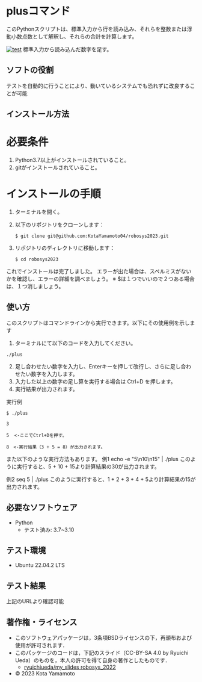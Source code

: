 # plusコマンド
このPythonスクリプトは、標準入力から行を読み込み、それらを整数または浮動小数点数として解釈し、それらの合計を計算します。

[![test](https://github.com/KotaYamamoto04/robosys2023/actions/workflows/test.yml/badge.svg)](https://github.com/KotaYamamoto04/robosys2023/actions/workflows/test.yml)
標準入力から読み込んだ数字を足す。

## ソフトの役割
テストを自動的に行うことにより、動いているシステムでも恐れずに改良することが可能

## インストール方法
# 必要条件
1. Python3.7以上がインストールされていること。
2. gitがインストールされていること。

# インストールの手順
1. ターミナルを開く。

2. 以下のリポジトリをクローンします：
    ```
    $ git clone git@github.com:KotaYamamoto04/robosys2023.git
    ```

3. リポジトリのディレクトリに移動します：
    ```
    $ cd robosys2023
    ```

これでインストールは完了しました。
エラーが出た場合は、スペルミスがないかを確認し、エラーの詳細を調べましょう。
※ $は１つでいいので２つある場合は、１つ消しましょう。

## 使い方
このスクリプトはコマンドラインから実行できます。以下にその使用例を示します

1. ターミナルにて以下のコードを入力してください。
```
./plus
```
2. 足し合わせたい数字を入力し、Enterキーを押して改行し、さらに足し合わせたい数字を入力します。
3. 入力した以上の数字の足し算を実行する場合は Ctrl+D を押します。
4. 実行結果が出力されます。

実行例
```
$ ./plus
```
```
3
```
```
5  <-ここでCtrl+Dを押す。
```
```
8　<-実行結果（3 + 5 = 8）が出力されます。
```


また以下のような実行方法もあります。
例1
echo -e "5\n10\n15" | ./plus
このように実行すると、5 + 10 + 15より計算結果の30が出力されます。

例2
seq 5 | ./plus
このように実行すると、1 + 2 + 3 + 4 + 5より計算結果の15が出力されます。

## 必要なソフトウェア
* Python
  * テスト済み: 3.7~3.10

## テスト環境
* Ubuntu 22.04.2 LTS

## テスト結果
上記のURLより確認可能

## 著作権・ライセンス
 * このソフトウェアパッケージは，3条項BSDライセンスの下，再頒布および使用が許可されます．
 * このパッケージのコードは，下記のスライド（CC-BY-SA 4.0 by Ryuichi Ueda）のものを，本人の許可を得て自身の著作としたものです．
      * [ryuichiueda/my_slides robosys_2022](https://github.com/ryuichiueda/my_slides/tree/master/robosys_2022)
 * © 2023 Kota Yamamoto

